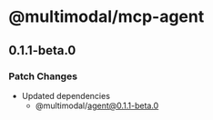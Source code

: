 # @multimodal/mcp-agent

## 0.1.1-beta.0

### Patch Changes

- Updated dependencies
  - @multimodal/agent@0.1.1-beta.0
